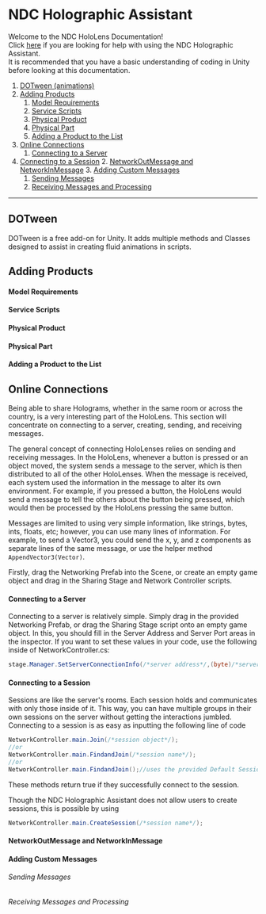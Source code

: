 # NDC Holographic Assistant
Welcome to the NDC HoloLens Documentation! \
Click [here](User_Help.md) if you are looking for help with using the NDC Holographic Assistant.\
It is recommended that you have a basic understanding of coding in Unity before looking at this documentation.

1. [DOTween (animations)](#dotween)
2. [Adding Products](#adding-products)
     1. [Model Requirements](#model-requirements)
     2. [Service Scripts](#service-scripts)
     3. [Physical Product](#physical-product)
     4. [Physical Part](#physical-part)
     5. [Adding a Product to the List](#adding-a-product-to-the-list)
3. [Online Connections](#online-connections)
	1. [Connecting to a Server](#connecting-to-a-server)
  2. [Connecting to a Session](#connecting-to-a-session)
	2. [NetworkOutMessage and NetworkInMessage](#networkoutmessage-and-networkinmessage)
	3. [Adding Custom Messages](#adding-custom-messages)
		1. [Sending Messages](#sending-messages)
		2. [Receiving Messages and Processing](#receiving-messages-and-processing)

***
## DOTween
DOTween is a free add-on for Unity. It adds multiple methods and Classes designed to assist in creating fluid animations in scripts.


## Adding Products

#### Model Requirements

#### Service Scripts

#### Physical Product

#### Physical Part

#### Adding a Product to the List


## Online Connections
Being able to share Holograms, whether in the same room or across the country, is a very interesting part of the HoloLens.
This section will concentrate on connecting to a server, creating, sending, and receiving messages.

The general concept of connecting HoloLenses relies on sending and receiving  messages. In the HoloLens, whenever a button is pressed or an object moved, the system sends a message to the server, which is then distributed to all of the other HoloLenses. When the message is received, each system used the information in the message to alter its own environment.  For example, if you pressed a button, the HoloLens would send a message to tell the others about the button being pressed, which would then be processed by the HoloLens pressing the same button.

Messages are limited to using very simple information, like strings, bytes, ints, floats, etc; however, you can use many lines of information. For example, to send a Vector3, you could send the x, y, and z components as separate lines of the same message, or use the helper method ```AppendVector3(Vector)```.

Firstly, drag the Networking Prefab into the Scene, or create an empty game object and drag in the Sharing Stage and Network Controller scripts.

#### Connecting to a Server
Connecting to a server is relatively simple. Simply drag in the provided Networking Prefab, or drag the Sharing Stage script onto an empty game object. In this, you should fill in the Server Address and Server Port areas in the inspector. If you want to set these values in your code, use the following inside of NetworkController.cs:
```cs
stage.Manager.SetServerConnectionInfo(/*server address*/,(byte)/*server port as int*/);
```

#### Connecting to a Session
Sessions are like the server's rooms. Each session holds and communicates with only those inside of it. This way, you can have multiple groups in their own sessions on the server without getting the interactions jumbled.
Connecting to a session is as easy as inputting the following line of code
```cs
NetworkController.main.Join(/*session object*/);
//or
NetworkController.main.FindandJoin(/*session name*/);
//or
NetworkController.main.FindandJoin();//uses the provided Default Session name
```
These methods return true if they successfully connect to the session.

Though the NDC Holographic Assistant does not allow users to create sessions, this is possible by using
 ```cs
NetworkController.main.CreateSession(/*session name*/);
```

#### NetworkOutMessage and NetworkInMessage

#### Adding Custom Messages

###### Sending Messages

###### Receiving Messages and Processing

